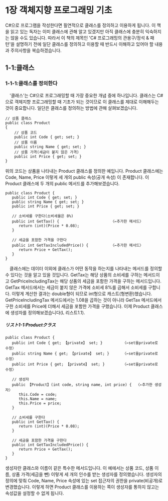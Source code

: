 # 1장 객체지향 프로그래밍 기초

C#으로 프로그램을 작성한다면 필연적으로 클래스를 정의하고 이용하게 됩니다. 이 책을 읽고 있는 독자는 이미 클래스에 관해 알고 있겠지만 아직 클래스에 충분히 익숙하지는 않을 수도 있습니다. 따라서 이 책의 제목인 'C# 프로그래밍의 관용구/정석 & 패턴'을 설명하기 전에 일단 클래스를 정의하고 이용할 때 반드시 이해하고 있어야 할 내용과 주의사항을 복습하겠습니다.
## 1-1:클래스

### 1-1-1:클래스를 정의한다

　'클래스'는 C#으로 프로그래밍할 때 가장 중요한 개념 중에 하나입니다. 클래스는 C#으로 객체지향 프로그래밍할 때 기초가 되는 것이므로 이 클래스를 제대로 이해해두는 것이 중요합니다.
일단은 클래스를 정의하는 방법에 관해 살펴보겠습니다.


    // 상품 클래스
	public class Product
	{
		// 상품 코드
		public int Code { get; set; }
		// 상품 이름
		public string Name { get; set; }
		// 상품 가격(세금이 붙지 않은 가격)
		public int Price { get; set; }
	}

위의 코드는 상품을 나타내는 Product 클래스를 정의한 예입니다. Product 클래스에는 Code, Name, Price 이렇게 세 개의 public 속성(공개 속성) 이 존재합니다. 이 Product 클래스에 두 개의 public 메서드를 추가해보겠습니다.

    public class Product {
       public int Code { get; set; }
       public string Name { get; set; }
       public int Price { get; set; }

       // 소비세를 구한다(소비세율은 8%)
       public int GetTax() {                       〈←추가한 메서드〉
          return (int)(Price * 0.08); 
       }
      
       // 세금을 포함한 가격을 구한다
       public int GetTaxIncludedPrice() {          〈←추가한 메서드〉
          return Price + GetTax();
       }
    }

　클래스에는 데이터 이외에 클래스가 어떤 동작을 하는지를 나타내는 메서드를 정의할 수 있다는 것을 알고 있을 것입니다. GetTax는 해당 상품의 소비세를 구하는 메서드이고 GetPriceIncludingTax는 해당 상품의 세금을 포함한 가격을 구하는 메서드입니다.
GetTax 메서드에서는 세금이 붙지 않은 가격에 소비세 8%를 곱해서 소비세를 구합니다. 이렇게 계산한 결과는 double형이 되므로 int형으로 캐스트(형변환)했습니다.
GetPriceIncludingTax 메서드에서는 1.08을 곱하는 것이 아니라 GetTax 메서드에서 구한 소비세를 Price에 더해서 세금을 포함한 가격을 구했습니다.
이제 Product 클래스에 생성자를 정의해보겠습니다(L 리스트1.1).


##### リスト1-1:Productクラス

    public class Product {
       public int Code { get; 【private】 set; }         〈←set을private로 수정〉
       public string Name { get; 【private】 set; }      〈←set을private로 수정〉
       public int Price { get; 【private】 set; }        〈←set을private로 수정〉

       // 생성자
       public 【Product】(int code, string name, int price) {  〈←추가한 생성자〉
          this.Code = code;
          this.Name = name;
          this.Price = price;
       }

       // 소비세를 구한다
       public int GetTax() {
          return (int)(Price * 0.08);
       }

       // 세금을 포함한 가격을 구한다
       public int GetTaxIncludedPrice() {
          return Price + GetTax();
       }
    }

생성자란 클래스와 이름이 같은 특수한 메서드입니다. 이 예에서는 상품 코드, 상품 이름, 상품 가격(세금을 뺀) 이렇게 세 개의 인수를 받는 생성자를 정의했습니다. 생성자의 정의에 맞춰 Code, Name, Price 속성에 있는 set 접근자의 권한을 private(비공개)로 변경했습니다. 이렇게 하면 Product 클래스를 이용하는 쪽이 생성자를 통하지 않고는 속성값을 설정할 수 없게 됩니다.
